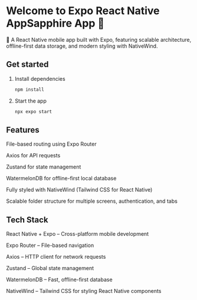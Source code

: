 # Welcome to Expo React Native AppSapphire App 🚀
👋
A React Native mobile app built with Expo, featuring scalable architecture, offline-first data storage, and modern styling with NativeWind.

## Get started

1. Install dependencies

   ```bash
   npm install
   ```

2. Start the app

   ```bash
   npx expo start
   ```

## Features

File-based routing using Expo Router

Axios for API requests

Zustand for state management

WatermelonDB for offline-first local database

Fully styled with NativeWind (Tailwind CSS for React Native)

Scalable folder structure for multiple screens, authentication, and tabs



## Tech Stack

React Native + Expo – Cross-platform mobile development

Expo Router – File-based navigation

Axios – HTTP client for network requests

Zustand – Global state management

WatermelonDB – Fast, offline-first database

NativeWind – Tailwind CSS for styling React Native components